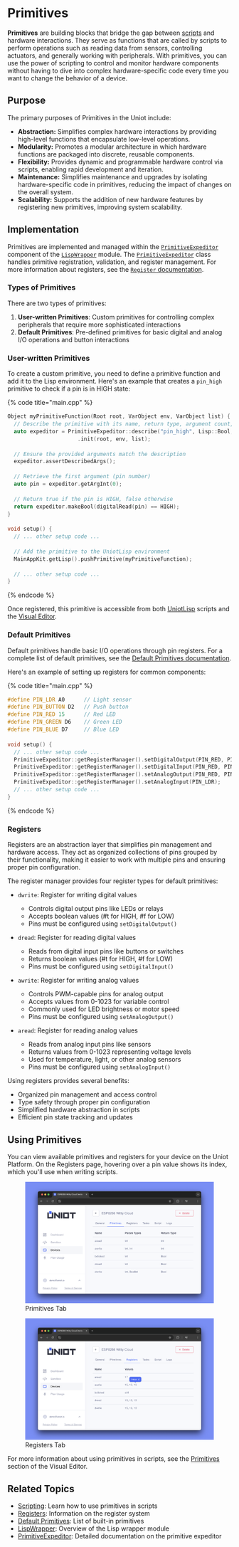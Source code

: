 # Primitives

**Primitives** are building blocks that bridge the gap between [scripts](./scripting.md) and hardware interactions. They serve as functions that are called by scripts to perform operations such as reading data from sensors, controlling actuators, and generally working with peripherals. With primitives, you can use the power of scripting to control and monitor hardware components without having to dive into complex hardware-specific code every time you want to change the behavior of a device.

## Purpose

The primary purposes of Primitives in the Uniot include:

- **Abstraction:** Simplifies complex hardware interactions by providing high-level functions that encapsulate low-level operations.
- **Modularity:** Promotes a modular architecture in which hardware functions are packaged into discrete, reusable components.
- **Flexibility:** Provides dynamic and programmable hardware control via scripts, enabling rapid development and iteration.
- **Maintenance:** Simplifies maintenance and upgrades by isolating hardware-specific code in primitives, reducing the impact of changes on the overall system.
- **Scalability:** Supports the addition of new hardware features by registering new primitives, improving system scalability.

## Implementation

Primitives are implemented and managed within the [`PrimitiveExpeditor`](../advanced/uniot-core/lispwrapper/primitiveexpeditor.md) component of the [`LispWrapper`](../advanced/uniot-core/lispwrapper/README.md) module. The [`PrimitiveExpeditor`](../advanced/uniot-core/lispwrapper/primitiveexpeditor.md) class handles primitive registration, validation, and register management. For more information about registers, see the [`Register` documentation](../advanced/uniot-core/register/README.md).

### Types of Primitives

There are two types of primitives:

1. **User-written Primitives**: Custom primitives for controlling complex peripherals that require more sophisticated interactions
2. **Default Primitives**: Pre-defined primitives for basic digital and analog I/O operations and button interactions

### User-written Primitives

To create a custom primitive, you need to define a primitive function and add it to the Lisp environment. Here's an example that creates a `pin_high` primitive to check if a pin is in HIGH state:

{% code title="main.cpp" %}

```c++
Object myPrimitiveFunction(Root root, VarObject env, VarObject list) {
  // Describe the primitive with its name, return type, argument count, and argument types
  auto expeditor = PrimitiveExpeditor::describe("pin_high", Lisp::Bool, 1, Lisp::Int)
                      .init(root, env, list);

  // Ensure the provided arguments match the description
  expeditor.assertDescribedArgs();

  // Retrieve the first argument (pin number)
  auto pin = expeditor.getArgInt(0);

  // Return true if the pin is HIGH, false otherwise
  return expeditor.makeBool(digitalRead(pin) == HIGH);
}

void setup() {
  // ... other setup code ...

  // Add the primitive to the UniotLisp environment
  MainAppKit.getLisp().pushPrimitive(myPrimitiveFunction);

  // ... other setup code ...
}
```

{% endcode %}

Once registered, this primitive is accessible from both [UniotLisp](../advanced/uniot-lisp/README.md) scripts and the [Visual Editor](../platform/sandbox/visual-block-editor/README.md).

### Default Primitives

Default primitives handle basic I/O operations through pin registers. For a complete list of default primitives, see the [Default Primitives documentation](../advanced/uniot-core/lispwrapper/defaultprimitives.md).

Here's an example of setting up registers for common components:

{% code title="main.cpp" %}

```c++
#define PIN_LDR A0      // Light sensor
#define PIN_BUTTON D2   // Push button
#define PIN_RED 15      // Red LED
#define PIN_GREEN D6    // Green LED
#define PIN_BLUE D7     // Blue LED

void setup() {
  // ... other setup code ...
  PrimitiveExpeditor::getRegisterManager().setDigitalOutput(PIN_RED, PIN_GREEN, PIN_BLUE);
  PrimitiveExpeditor::getRegisterManager().setDigitalInput(PIN_RED, PIN_GREEN, PIN_BLUE);
  PrimitiveExpeditor::getRegisterManager().setAnalogOutput(PIN_RED, PIN_GREEN, PIN_BLUE);
  PrimitiveExpeditor::getRegisterManager().setAnalogInput(PIN_LDR);
  // ... other setup code ...
}
```

{% endcode %}

### Registers

Registers are an abstraction layer that simplifies pin management and hardware access. They act as organized collections of pins grouped by their functionality, making it easier to work with multiple pins and ensuring proper pin configuration.

The register manager provides four register types for default primitives:

- `dwrite`: Register for writing digital values
  - Controls digital output pins like LEDs or relays
  - Accepts boolean values (#t for HIGH, #f for LOW)
  - Pins must be configured using `setDigitalOutput()`

- `dread`: Register for reading digital values
  - Reads from digital input pins like buttons or switches
  - Returns boolean values (#t for HIGH, #f for LOW)
  - Pins must be configured using `setDigitalInput()`

- `awrite`: Register for writing analog values
  - Controls PWM-capable pins for analog output
  - Accepts values from 0-1023 for variable control
  - Commonly used for LED brightness or motor speed
  - Pins must be configured using `setAnalogOutput()`

- `aread`: Register for reading analog values
  - Reads from analog input pins like sensors
  - Returns values from 0-1023 representing voltage levels
  - Used for temperature, light, or other analog sensors
  - Pins must be configured using `setAnalogInput()`

Using registers provides several benefits:

- Organized pin management and access control
- Type safety through proper pin configuration
- Simplified hardware abstraction in scripts
- Efficient pin state tracking and updates

## Using Primitives

You can view available primitives and registers for your device on the Uniot Platform. On the Registers page, hovering over a pin value shows its index, which you'll use when writing scripts.

<div><figure><img src="../.gitbook/assets/device_primitives.png" alt="Available Primitives"><figcaption>Primitives Tab</figcaption></figure></div>
<div><figure><img src="../.gitbook/assets/device_registers.png" alt="Device Registers"><figcaption>Registers Tab</figcaption></figure></div>

For more information about using primitives in scripts, see the [Primitives](../platform/sandbox/visual-block-editor/primitives.md) section of the Visual Editor.

## Related Topics

- [Scripting](./scripting.md): Learn how to use primitives in scripts
- [Registers](../advanced/uniot-core/register/README.md): Information on the register system
- [Default Primitives](../advanced/uniot-core/lispwrapper/defaultprimitives.md): List of built-in primitives
- [LispWrapper](../advanced/uniot-core/lispwrapper/README.md): Overview of the Lisp wrapper module
- [PrimitiveExpeditor](../advanced/uniot-core/lispwrapper/primitiveexpeditor.md): Detailed documentation on the primitive expeditor
